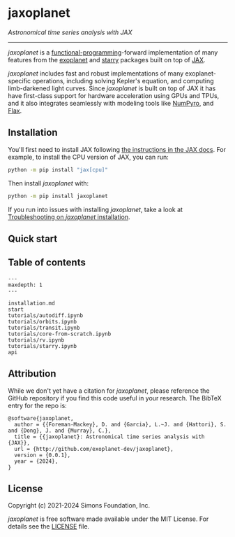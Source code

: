 # jaxoplanet

_Astronomical time series analysis with JAX_

---

_jaxoplanet_ is a [functional-programming](https://en.wikipedia.org/wiki/Functional_programming)-forward implementation of many features from the
[exoplanet](https://docs.exoplanet.codes/en/latest/) and
[starry](https://starry.readthedocs.io/en/latest/) packages built on top of
[JAX](https://jax.readthedocs.io/en/latest/).

*jaxoplanet* includes fast and robust implementations of many exoplanet-specific
operations, including solving Kepler's equation, and computing limb-darkened
light curves. Since *jaxoplanet* is built on top of JAX it has have first-class
support for hardware acceleration using GPUs and TPUs, and it also integrates seamlessly
with modeling tools like [NumPyro](https://numpyro.readthedocs.io/en/latest/),
and [Flax](https://flax.readthedocs.io/en/latest/).


## Installation

You'll first need to install JAX following [the instructions in the JAX
docs](https://jax.readthedocs.io/en/latest/#installation). For example, to
install the CPU version of JAX, you can run:

```bash
python -m pip install "jax[cpu]"
```

Then install _jaxoplanet_ with:

```bash
python -m pip install jaxoplanet
```

If you run into issues with installing *jaxoplanet*, take a look at [Troubleshooting on *jaxoplanet* installation](tutorials/installation.md).

## Quick start

## Table of contents

```{toctree}
---
maxdepth: 1
---

installation.md
start
tutorials/autodiff.ipynb
tutorials/orbits.ipynb
tutorials/transit.ipynb
tutorials/core-from-scratch.ipynb
tutorials/rv.ipynb
tutorials/starry.ipynb
api
```

## Attribution
While we don't yet have a citation for *jaxoplanet*, please reference the GitHub repository if you find
this code useful in your research. The BibTeX entry for the repo is:

```
@software{jaxoplanet,
  author = {{Foreman-Mackey}, D. and {Garcia}, L.~J. and {Hattori}, S. and {Dong}, J. and {Murray}, C.},
  title = {{jaxoplanet}: Astronomical time series analysis with {JAX}},
  url = {http://github.com/exoplanet-dev/jaxoplanet},
  version = {0.0.1},
  year = {2024},
}
```

## License
Copyright (c) 2021-2024 Simons Foundation, Inc.

*jaxoplanet* is free software made available under the MIT License. For details see the [LICENSE](LICENSE) file.
